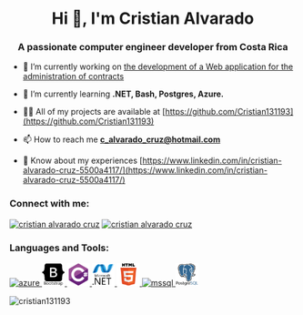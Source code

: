 <h1 align="center">Hi 👋, I'm Cristian Alvarado</h1>
<h3 align="center">A passionate computer engineer developer from Costa Rica</h3>

- 🔭 I’m currently working on [the development of a Web application for the administration of contracts](https://github.com/Cristian131193/ContractAdministration.git)

- 🌱 I’m currently learning **.NET, Bash, Postgres, Azure.**

- 👨‍💻 All of my projects are available at [https://github.com/Cristian131193](https://github.com/Cristian131193)

- 📫 How to reach me **c_alvarado_cruz@hotmail.com**

- 📄 Know about my experiences [https://www.linkedin.com/in/cristian-alvarado-cruz-5500a4117/](https://www.linkedin.com/in/cristian-alvarado-cruz-5500a4117/)

<h3 align="left">Connect with me:</h3>
<p align="left">
<a href="https://linkedin.com/in/cristian-alvarado-cruz-5500a4117/" target="blank"><img align="center" src="https://raw.githubusercontent.com/rahuldkjain/github-profile-readme-generator/master/src/images/icons/Social/linked-in-alt.svg" alt="cristian alvarado cruz" height="30" width="40" /></a>
<a href="https://fb.com/profile.php?id=100041082525421" target="blank"><img align="center" src="https://raw.githubusercontent.com/rahuldkjain/github-profile-readme-generator/master/src/images/icons/Social/facebook.svg" alt="cristian alvarado cruz" height="30" width="40" /></a>
</p>

<h3 align="left">Languages and Tools:</h3>
<p align="left"> <a href="https://azure.microsoft.com/en-in/" target="_blank" rel="noreferrer"> <img src="https://www.vectorlogo.zone/logos/microsoft_azure/microsoft_azure-icon.svg" alt="azure" width="40" height="40"/> </a> <a href="https://getbootstrap.com" target="_blank" rel="noreferrer"> <img src="https://raw.githubusercontent.com/devicons/devicon/master/icons/bootstrap/bootstrap-plain-wordmark.svg" alt="bootstrap" width="40" height="40"/> </a> <a href="https://www.w3schools.com/cs/" target="_blank" rel="noreferrer"> <img src="https://raw.githubusercontent.com/devicons/devicon/master/icons/csharp/csharp-original.svg" alt="csharp" width="40" height="40"/> </a> <a href="https://dotnet.microsoft.com/" target="_blank" rel="noreferrer"> <img src="https://raw.githubusercontent.com/devicons/devicon/master/icons/dot-net/dot-net-original-wordmark.svg" alt="dotnet" width="40" height="40"/> </a> <a href="https://www.w3.org/html/" target="_blank" rel="noreferrer"> <img src="https://raw.githubusercontent.com/devicons/devicon/master/icons/html5/html5-original-wordmark.svg" alt="html5" width="40" height="40"/> </a> <a href="https://www.microsoft.com/en-us/sql-server" target="_blank" rel="noreferrer"> <img src="https://www.svgrepo.com/show/303229/microsoft-sql-server-logo.svg" alt="mssql" width="40" height="40"/> </a> <a href="https://www.postgresql.org" target="_blank" rel="noreferrer"> <img src="https://raw.githubusercontent.com/devicons/devicon/master/icons/postgresql/postgresql-original-wordmark.svg" alt="postgresql" width="40" height="40"/> </a> </p>

<p><img align="center" src="https://github-readme-stats.vercel.app/api/top-langs?username=cristian131193&show_icons=true&locale=en&layout=compact" alt="cristian131193" /></p>
